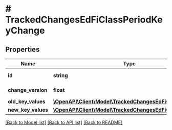 # # TrackedChangesEdFiClassPeriodKeyChange

## Properties

Name | Type | Description | Notes
------------ | ------------- | ------------- | -------------
**id** | **string** | Resource identifier | [optional]
**change_version** | **float** | Change version | [optional]
**old_key_values** | [**\OpenAPI\Client\Model\TrackedChangesEdFiClassPeriodKey**](TrackedChangesEdFiClassPeriodKey.md) |  | [optional]
**new_key_values** | [**\OpenAPI\Client\Model\TrackedChangesEdFiClassPeriodKey**](TrackedChangesEdFiClassPeriodKey.md) |  | [optional]

[[Back to Model list]](../../README.md#models) [[Back to API list]](../../README.md#endpoints) [[Back to README]](../../README.md)
